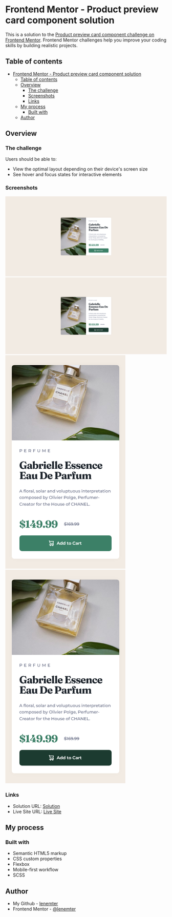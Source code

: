 # Frontend Mentor - Product preview card component solution

This is a solution to the [Product preview card component challenge on Frontend Mentor](https://www.frontendmentor.io/challenges/product-preview-card-component-GO7UmttRfa). Frontend Mentor challenges help you improve your coding skills by building realistic projects.

## Table of contents

- [Frontend Mentor - Product preview card component solution](#frontend-mentor---product-preview-card-component-solution)
  - [Table of contents](#table-of-contents)
  - [Overview](#overview)
    - [The challenge](#the-challenge)
    - [Screenshots](#screenshots)
    - [Links](#links)
  - [My process](#my-process)
    - [Built with](#built-with)
  - [Author](#author)

## Overview

### The challenge

Users should be able to:

- View the optimal layout depending on their device's screen size
- See hover and focus states for interactive elements

### Screenshots

![Screenshot](./screenshots/screenshot.png)
![Screenshot Hover](./screenshots/screenshot_hover.png)
![Screenshot Mobile](./screenshots/screenshot_mobile.png)
![Screenshot Mobile Hover](./screenshots/screenshot_mobile_hover.png)

### Links

- Solution URL: [Solution](https://www.frontendmentor.com)
- Live Site URL: [Live Site](https://lenemter.github.io/product-preview-card-component/)

## My process

### Built with

- Semantic HTML5 markup
- CSS custom properties
- Flexbox
- Mobile-first workflow
- SCSS

## Author

- My Github - [lenemter](https://github.com/lenemter)
- Frontend Mentor - [@lenemter](https://www.frontendmentor.io/profile/lenemter)
